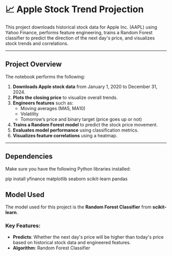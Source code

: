 # 📈 Apple Stock Trend Projection

This project downloads historical stock data for Apple Inc. (AAPL) using Yahoo Finance, performs feature engineering, trains a Random Forest classifier to predict the direction of the next day's price, and visualizes stock trends and correlations.

---

## Project Overview

The notebook performs the following:

1. **Downloads Apple stock data** from January 1, 2020 to December 31, 2024.
2. **Plots the closing price** to visualize overall trends.
3. **Engineers features** such as:
   - Moving averages (MA5, MA10)
   - Volatility
   - Tomorrow’s price and binary target (price goes up or not)
4. **Trains a Random Forest model** to predict the stock price movement.
5. **Evaluates model performance** using classification metrics.
6. **Visualizes feature correlations** using a heatmap.

---

## Dependencies

Make sure you have the following Python libraries installed:

pip install yfinance matplotlib seaborn scikit-learn pandas

## Model Used
The model used for this project is the **Random Forest Classifier** from **scikit-learn**.

### Key Features:
- **Predicts**: Whether the next day's price will be higher than today's price based on historical stock data and engineered features.
- **Algorithm**: Random Forest Classifier




